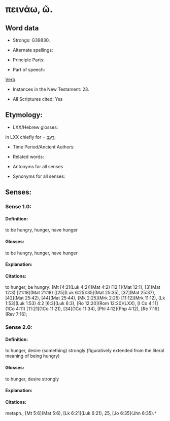 # πεινάω, ῶ.

<!-- Status: S2=NeedsReview -->
<!-- Lexica used for edits: BDAG, FFM, LN, A-S -->

## Word data

* Strongs: G39830.

* Alternate spellings:



* Principle Parts: 


* Part of speech: 

[Verb](http://ugg.readthedocs.io/en/latest/verb.html).

* Instances in the New Testament: 23.

* All Scriptures cited: Yes

## Etymology: 


* LXX/Hebrew glosses: 

in LXX chiefly for = [רָעֵב](//en-uhl/H7456);

* Time Period/Ancient Authors: 


* Related words: 

* Antonyms for all senses

* Synonyms for all senses: 


## Senses: 


### Sense  1.0: 

#### Definition:

to be hungry, hunger, have hunger 

#### Glosses: 

to be hungry, hunger, have hunger

#### Explanation: 


#### Citations:

to hunger, be hungry: [Mt [4:2](Luk 4:2)](Mat 4:2) [12:1](Mat 12:1), [3](Mat 12:3) [21:18](Mat 21:18) [[25](Luk 6:25):35](Mat 25:35), [37](Mat 25:37), [42](Mat 25:42), [44](Mat 25:44), [Mk 2:25](Mrk 2:25) [11:12](Mrk 11:12), [Lk 1:53](Luk 1:53) 4:2 [6:3](Luk 6:3), [Ro 12:20](Rom 12:20)(LXX), [I Co 4:11](1Co 4:11) [11:21](1Co 11:21), [34](1Co 11:34), [Phl 4:12](Php 4:12), [Re 7:16](Rev 7:16);

### Sense  2.0: 

#### Definition: 

to hunger, desire (something) strongly	(figuratively extended from the literal meaning of being hungry)

#### Glosses: 

to hunger, desire strongly

#### Explanation: 
 

#### Citations: 

metaph., [Mt 5:6](Mat 5:6), [Lk 6:21](Luk 6:21), 25, [Jo 6:35](Jhn 6:35).†